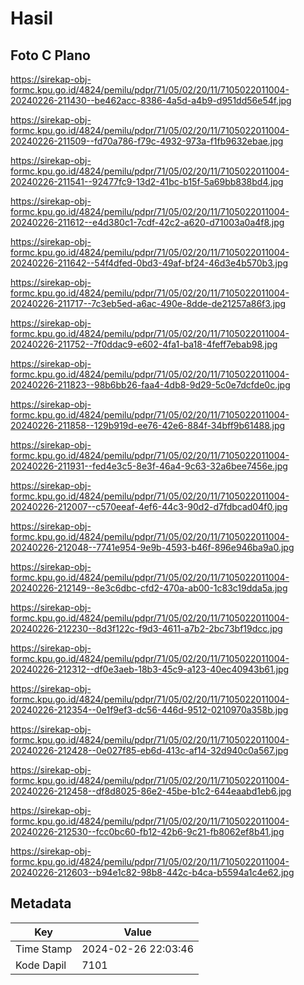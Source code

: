 # Hasil

## Foto C Plano

https://sirekap-obj-formc.kpu.go.id/4824/pemilu/pdpr/71/05/02/20/11/7105022011004-20240226-211430--be462acc-8386-4a5d-a4b9-d951dd56e54f.jpg

https://sirekap-obj-formc.kpu.go.id/4824/pemilu/pdpr/71/05/02/20/11/7105022011004-20240226-211509--fd70a786-f79c-4932-973a-f1fb9632ebae.jpg

https://sirekap-obj-formc.kpu.go.id/4824/pemilu/pdpr/71/05/02/20/11/7105022011004-20240226-211541--92477fc9-13d2-41bc-b15f-5a69bb838bd4.jpg

https://sirekap-obj-formc.kpu.go.id/4824/pemilu/pdpr/71/05/02/20/11/7105022011004-20240226-211612--e4d380c1-7cdf-42c2-a620-d71003a0a4f8.jpg

https://sirekap-obj-formc.kpu.go.id/4824/pemilu/pdpr/71/05/02/20/11/7105022011004-20240226-211642--54f4dfed-0bd3-49af-bf24-46d3e4b570b3.jpg

https://sirekap-obj-formc.kpu.go.id/4824/pemilu/pdpr/71/05/02/20/11/7105022011004-20240226-211717--7c3eb5ed-a6ac-490e-8dde-de21257a86f3.jpg

https://sirekap-obj-formc.kpu.go.id/4824/pemilu/pdpr/71/05/02/20/11/7105022011004-20240226-211752--7f0ddac9-e602-4fa1-ba18-4feff7ebab98.jpg

https://sirekap-obj-formc.kpu.go.id/4824/pemilu/pdpr/71/05/02/20/11/7105022011004-20240226-211823--98b6bb26-faa4-4db8-9d29-5c0e7dcfde0c.jpg

https://sirekap-obj-formc.kpu.go.id/4824/pemilu/pdpr/71/05/02/20/11/7105022011004-20240226-211858--129b919d-ee76-42e6-884f-34bff9b61488.jpg

https://sirekap-obj-formc.kpu.go.id/4824/pemilu/pdpr/71/05/02/20/11/7105022011004-20240226-211931--fed4e3c5-8e3f-46a4-9c63-32a6bee7456e.jpg

https://sirekap-obj-formc.kpu.go.id/4824/pemilu/pdpr/71/05/02/20/11/7105022011004-20240226-212007--c570eeaf-4ef6-44c3-90d2-d7fdbcad04f0.jpg

https://sirekap-obj-formc.kpu.go.id/4824/pemilu/pdpr/71/05/02/20/11/7105022011004-20240226-212048--7741e954-9e9b-4593-b46f-896e946ba9a0.jpg

https://sirekap-obj-formc.kpu.go.id/4824/pemilu/pdpr/71/05/02/20/11/7105022011004-20240226-212149--8e3c6dbc-cfd2-470a-ab00-1c83c19dda5a.jpg

https://sirekap-obj-formc.kpu.go.id/4824/pemilu/pdpr/71/05/02/20/11/7105022011004-20240226-212230--8d3f122c-f9d3-4611-a7b2-2bc73bf19dcc.jpg

https://sirekap-obj-formc.kpu.go.id/4824/pemilu/pdpr/71/05/02/20/11/7105022011004-20240226-212312--df0e3aeb-18b3-45c9-a123-40ec40943b61.jpg

https://sirekap-obj-formc.kpu.go.id/4824/pemilu/pdpr/71/05/02/20/11/7105022011004-20240226-212354--0e1f9ef3-dc56-446d-9512-0210970a358b.jpg

https://sirekap-obj-formc.kpu.go.id/4824/pemilu/pdpr/71/05/02/20/11/7105022011004-20240226-212428--0e027f85-eb6d-413c-af14-32d940c0a567.jpg

https://sirekap-obj-formc.kpu.go.id/4824/pemilu/pdpr/71/05/02/20/11/7105022011004-20240226-212458--df8d8025-86e2-45be-b1c2-644eaabd1eb6.jpg

https://sirekap-obj-formc.kpu.go.id/4824/pemilu/pdpr/71/05/02/20/11/7105022011004-20240226-212530--fcc0bc60-fb12-42b6-9c21-fb8062ef8b41.jpg

https://sirekap-obj-formc.kpu.go.id/4824/pemilu/pdpr/71/05/02/20/11/7105022011004-20240226-212603--b94e1c82-98b8-442c-b4ca-b5594a1c4e62.jpg


## Metadata

| Key        | Value               |
| ---------- | ------------------- |
| Time Stamp | 2024-02-26 22:03:46 |
| Kode Dapil | 7101                |



